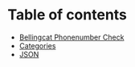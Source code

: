 # Table of contents

* [Bellingcat Phonenumber Check](README.md)
* [Categories](categories.md)
* [JSON](json.md)
